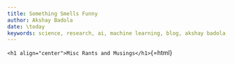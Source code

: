 ```yaml
---
title: Something Smells Funny
author: Akshay Badola
date: \today
keywords: science, research, ai, machine learning, blog, akshay badola, homepage
---
```


`<h1 align="center">Misc Rants and Musings</h1>`{=html}
